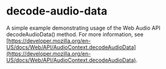 # decode-audio-data
A simple example demonstrating usage of the Web Audio API decodeAudioData() method. For more information, see [https://developer.mozilla.org/en-US/docs/Web/API/AudioContext.decodeAudioData](https://developer.mozilla.org/en-US/docs/Web/API/AudioContext.decodeAudioData).
